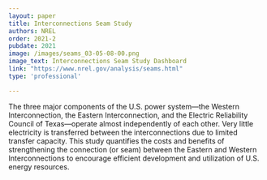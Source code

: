 ```yaml
---
layout: paper
title: Interconnections Seam Study
authors: NREL
order: 2021-2
pubdate: 2021
image: /images/seams_03-05-08-00.png
image_text: Interconnections Seam Study Dashboard
link: "https://www.nrel.gov/analysis/seams.html"
type: 'professional'

---
```

The three major components of the U.S. power system—the Western Interconnection, the Eastern Interconnection, and the Electric Reliability Council of Texas—operate almost independently of each other. Very little electricity is transferred between the interconnections due to limited transfer capacity. This study quantifies the costs and benefits of strengthening the connection (or seam) between the Eastern and Western Interconnections to encourage efficient development and utilization of U.S. energy resources.



